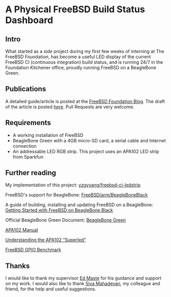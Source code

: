 # A Physical FreeBSD Build Status Dashboard

## Intro

What started as a side project during my first few weeks of interning at The FreeBSD Foundation, has become a useful LED display of the current FreeBSD CI (continuous integration) build status, and is running 24/7 in the Foundation Kitchener office, proudly running FreeBSD on a BeagleBone Green.

## Publications

A detailed guide/article is posted at the [FreeBSD Foundation Blog](https://www.freebsdfoundation.org/news-and-events/blog/blog-post/building-a-physical-freebsd-build-status-dashboard/).
The draft of the article is posted [here](https://github.com/yzgyyang/stuff/blob/master/BeagleBone_FreeBSD_SPI_Setup.md). Pull Requests are very welcome.

## Requirements

- A working installation of FreeBSD
- BeagleBone Green with a 4GB micro-SD card, a serial cable and Internet connection
- An addressable LED RGB strip. This project uses an APA102 LED strip from Sparkfun

## Further reading

My implementation of this project: [yzgyyang/freebsd-ci-ledstrip](https://github.com/yzgyyang/freebsd-ci-ledstrip)

FreeBSD's support for BeagleBone: [FreeBSD/arm/BeagleBoneBlack](https://wiki.freebsd.org/FreeBSD/arm/BeagleBoneBlack)

A guide of building, installing and updating FreeBSD on a BeagleBone:
[Getting Started with FreeBSD on BeagleBone Black](https://www.freebsdfoundation.org/wp-content/uploads/2015/12/vol1_no1_beaglebone_dkr.pdf)

Official BeagleBone Green Document: [BeagleBone Green](http://wiki.seeed.cc/BeagleBone_Green/)

[APA102 Manual](https://cdn-shop.adafruit.com/datasheets/APA102.pdf)

[Understanding the APA102 “Superled”](https://cpldcpu.com/2014/11/30/understanding-the-apa102-superled/)

[FreeBSD GPIO Benchmark](https://www.bidouilliste.com/blog/2016/04/22/FreeBSD-GPIO-Benchmark/)

## Thanks

I would like to thank my supervisor [Ed Maste](https://twitter.com/ed_maste) for his guidance and support on my work. I would also like to thank [Siva Mahadevan](https://github.com/sivamahadevan), my colleague and friend, for the help and useful suggestions.

